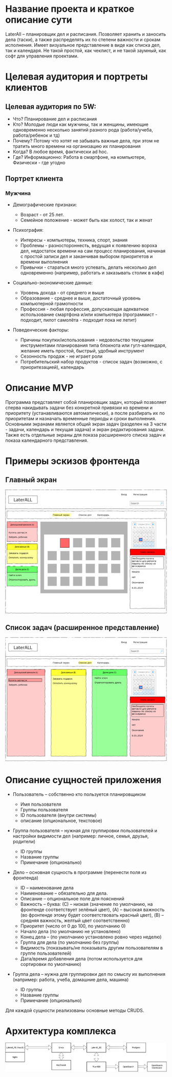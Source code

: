 # Название проекта и краткое описание сути
LaterAll – планировщик дел и расписания. Позволяет хранить и заносить дела (таски), а также распределять их по степени важности и срокам исполнения. Имеет визуальное представление в виде как списка дел, так и календаря.
Не такой простой, как чеклист, и не такой заумный, как софт для управления проектами.
# Целевая аудитория и портреты клиентов
## Целевая аудитория по 5W:
- Что? Планирование дел и расписания
- Кто? Молодые люди как мужчины, так и женщины, имеющие одновременно несколько занятий разного рода (работа/учеба, работа/ребенок и тд)
- Почему? Потому что хотят не забывать важные дела, при этом не тратить много времени на организацию их планирования
- Когда? В любое время, фактически ad hoc.
- Где? Информационно: Работа в смартфоне, на компьютере, Физически - где угодно

## Портрет клиента
### Мужчина
- Демографические признаки:
  - Возраст - от 25 лет.
  - Семейное положение - может быть как холост, так и женат

- Психография:
  - Интересы - компьютеры, техника, спорт, знания
  - Проблемы - разностороннесть, ведущая к появлению вороха дел, недостаток времени на сам процесс планирования, начиная с простой записи дел и заканчивая выбором приоритетов и времени выполнения
  - Привычки - стараться много успевать, делать несколько дел одновременно (например, работать и заказывать столик в кафе)

- Социально-экономические данные:
  - Уровень дохода - от среднего и выше
  - Образование - среднее и выше, достаточный уровень компьютерной грамотности
  - Профессия - любая профессия, допускающая адекватное использование смартфона и/или компьютера (программист - подходит, пилот самолёта - подходит пока не летит)

- Поведенческие факторы:
  - Причины покупки/использования - недовольство текущими инструментами планирования типа блокнота или гугл-календаря, желание иметь простой, быстрый, удобный инструмент
  - Сезонность продаж - не играет роли
  - Потребительский набор продуктов - список задач (возможно, с приоритезацией), календарь

# Описание MVP
Программа представляет собой планировщик задач, который позволяет сперва накидывать задачи без конкретной привязки ко времени и приоритету (устанавливаются автоматически), а после разбирать их по приоритетам и назначать временные периоды и сроки выполнения.
Основными экранами является общий экран задач (разделен на 3 части - задачи, календарь и текущая задача) и экран редактирования задачи. Также есть отдельные экраны для показа расширенного списка задач и показа календарного представления.

# Примеры эскизов фронтенда
## Главный экран
![alt text](docs/main_scr.png "Главный экран")
## Список задач (расширенное представление)
![alt text](docs/checklist.png "Список задач")

# Описание сущностей приложения
- Пользователь – собственно кто пользуется планировщиком
  - Имя пользователя
  - Группы пользователя
  - ID пользователя (внутри системы)
  - описание (опциональное, текстовое)

- Группа пользователя – нужная для группировки пользователей и настройки видимости дел (например: личное, семья, друзья, родители)
  - ID группы
  - Название группы
  - Примечание (опционально)

- Дело – основная сущность в программе (перенести поля из фронтенда)
  - ID – наименование дела
  - Наименование – обязательно для дела.
  - Описание – опциональное поле для пояснений
  - Важность – буква: (С) – низкая (значение по умолчанию, на фронтенде соответствует зелёный цвет), (A) – высокая важность (во фронтенде этому будет соответствовать красный цвет), (B) – средняя важность, желтый цвет соответственно)
  - Приоритет (число от 0 до 100, по умолчанию 0)
  - Начало дела (по умолчанию не установлено)
  - Конец дела – (по умолчанию установлено ровно через неделю)
  - Группа для дела (по умолчанию без группы)
  - Видимость (показывать/не показывать другим пользователям в группе пользователей)
  - Дата/время добавления дела (потом используется для сортировки по умолчанию)


- Группа дела – нужна для группировки дел по смыслу их выполнения (например: работа, учеба, домашние дела, машина)
  - ID группы
  - Название группы
  - Примечание (опционально)

Для каждой сущности реализованы основные методы CRUDS.

# Архитектура комплекса
![alt text](docs/arch.png "Архитектура")
